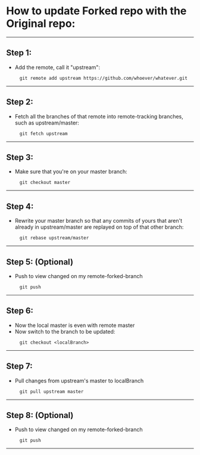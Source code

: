 # How to update Forked repo with the Original repo:
_____________________________________________________________________________________________
## Step 1:
- Add the remote, call it "upstream":
```
     git remote add upstream https://github.com/whoever/whatever.git
```
--------------------------------------------------------------------------------------------
## Step 2:
- Fetch all the branches of that remote into remote-tracking branches,
 such as upstream/master:
```
     git fetch upstream
```
--------------------------------------------------------------------------------------------
## Step 3:
- Make sure that you're on your master branch:
```
     git checkout master
```
--------------------------------------------------------------------------------------------
## Step 4:
- Rewrite your master branch so that any commits of yours that
 aren't already in upstream/master are replayed on top of that
 other branch:
```
     git rebase upstream/master
```
--------------------------------------------------------------------------------------------
## Step 5: (Optional)
- Push to view changed on my remote-forked-branch
```
     git push
```    
--------------------------------------------------------------------------------------------
## Step 6:
- Now the local master is even with remote master
- Now switch to the branch to be updated:
```
     git checkout <localBranch>
```
--------------------------------------------------------------------------------------------
## Step 7: 
- Pull changes from upstream's master to localBranch 
```
     git pull upstream master
```    
--------------------------------------------------------------------------------------------
## Step 8: (Optional)
- Push to view changed on my remote-forked-branch
```
     git push
```  
_____________________________________________________________________________________________    
